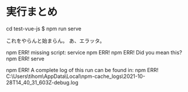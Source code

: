 # 実行まとめ

cd test-vue-js
$ npm run serve

これをやらんと始まらん。
あ、エラッタ。


npm ERR! missing script: service
npm ERR! 
npm ERR! Did you mean this?     
npm ERR!     serve

npm ERR! A complete log of this run can be found in:
npm ERR!     C:\Users\tihom\AppData\Local\npm-cache\_logs\2021-10-28T14_40_31_603Z-debug.log

